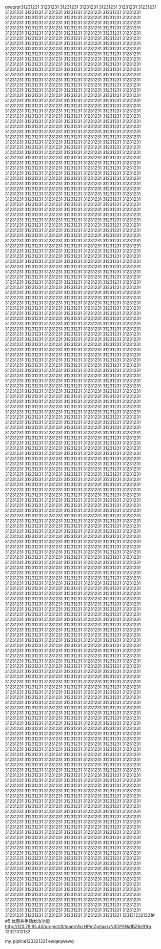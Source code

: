 rewqrqr31231231
31231231
31231231
31231231
31231231
31231231
31231231
31231231
31231231
31231231
31231231
31231231
31231231
31231231
31231231
31231231
31231231
31231231
31231231
31231231
31231231
31231231
31231231
31231231
31231231
31231231
31231231
31231231
31231231
31231231
31231231
31231231
31231231
31231231
31231231
31231231
31231231
31231231
31231231
31231231
31231231
31231231
31231231
31231231
31231231
31231231
31231231
31231231
31231231
31231231
31231231
31231231
31231231
31231231
31231231
31231231
31231231
31231231
31231231
31231231
31231231
31231231
31231231
31231231
31231231
31231231
31231231
31231231
31231231
31231231
31231231
31231231
31231231
31231231
31231231
31231231
31231231
31231231
31231231
31231231
31231231
31231231
31231231
31231231
31231231
31231231
31231231
31231231
31231231
31231231
31231231
31231231
31231231
31231231
31231231
31231231
31231231
31231231
31231231
31231231
31231231
31231231
31231231
31231231
31231231
31231231
31231231
31231231
31231231
31231231
31231231
31231231
31231231
31231231
31231231
31231231
31231231
31231231
31231231
31231231
31231231
31231231
31231231
31231231
31231231
31231231
31231231
31231231
31231231
31231231
31231231
31231231
31231231
31231231
31231231
31231231
31231231
31231231
31231231
31231231
31231231
31231231
31231231
31231231
31231231
31231231
31231231
31231231
31231231
31231231
31231231
31231231
31231231
31231231
31231231
31231231
31231231
31231231
31231231
31231231
31231231
31231231
31231231
31231231
31231231
31231231
31231231
31231231
31231231
31231231
31231231
31231231
31231231
31231231
31231231
31231231
31231231
31231231
31231231
31231231
31231231
31231231
31231231
31231231
31231231
31231231
31231231
31231231
31231231
31231231
31231231
31231231
31231231
31231231
31231231
31231231
31231231
31231231
31231231
31231231
31231231
31231231
31231231
31231231
31231231
31231231
31231231
31231231
31231231
31231231
31231231
31231231
31231231
31231231
31231231
31231231
31231231
31231231
31231231
31231231
31231231
31231231
31231231
31231231
31231231
31231231
31231231
31231231
31231231
31231231
31231231
31231231
31231231
31231231
31231231
31231231
31231231
31231231
31231231
31231231
31231231
31231231
31231231
31231231
31231231
31231231
31231231
31231231
31231231
31231231
31231231
31231231
31231231
31231231
31231231
31231231
31231231
31231231
31231231
31231231
31231231
31231231
31231231
31231231
31231231
31231231
31231231
31231231
31231231
31231231
31231231
31231231
31231231
31231231
31231231
31231231
31231231
31231231
31231231
31231231
31231231
31231231
31231231
31231231
31231231
31231231
31231231
31231231
31231231
31231231
31231231
31231231
31231231
31231231
31231231
31231231
31231231
31231231
31231231
31231231
31231231
31231231
31231231
31231231
31231231
31231231
31231231
31231231
31231231
31231231
31231231
31231231
31231231
31231231
31231231
31231231
31231231
31231231
31231231
31231231
31231231
31231231
31231231
31231231
31231231
31231231
31231231
31231231
31231231
31231231
31231231
31231231
31231231
31231231
31231231
31231231
31231231
31231231
31231231
31231231
31231231
31231231
31231231
31231231
31231231
31231231
31231231
31231231
31231231
31231231
31231231
31231231
31231231
31231231
31231231
31231231
31231231
31231231
31231231
31231231
31231231
31231231
31231231
31231231
31231231
31231231
31231231
31231231
31231231
31231231
31231231
31231231
31231231
31231231
31231231
31231231
31231231
31231231
31231231
31231231
31231231
31231231
31231231
31231231
31231231
31231231
31231231
31231231
31231231
31231231
31231231
31231231
31231231
31231231
31231231
31231231
31231231
31231231
31231231
31231231
31231231
31231231
31231231
31231231
31231231
31231231
31231231
31231231
31231231
31231231
31231231
31231231
31231231
31231231
31231231
31231231
31231231
31231231
31231231
31231231
31231231
31231231
31231231
31231231
31231231
31231231
31231231
31231231
31231231
31231231
31231231
31231231
31231231
31231231
31231231
31231231
31231231
31231231
31231231
31231231
31231231
31231231
31231231
31231231
31231231
31231231
31231231
31231231
31231231
31231231
31231231
31231231
31231231
31231231
31231231
31231231
31231231
31231231
31231231
31231231
31231231
31231231
31231231
31231231
31231231
31231231
31231231
31231231
31231231
31231231
31231231
31231231
31231231
31231231
31231231
31231231
31231231
31231231
31231231
31231231
31231231
31231231
31231231
31231231
31231231
31231231
31231231
31231231
31231231
31231231
31231231
31231231
31231231
31231231
31231231
31231231
31231231
31231231
31231231
31231231
31231231
31231231
31231231
31231231
31231231
31231231
31231231
31231231
31231231
31231231
31231231
31231231
31231231
31231231
31231231
31231231
31231231
31231231
31231231
31231231
31231231
31231231
31231231
31231231
31231231
31231231
31231231
31231231
31231231
31231231
31231231
31231231
31231231
31231231
31231231
31231231
31231231
31231231
31231231
31231231
31231231
31231231
31231231
31231231
31231231
31231231
31231231
31231231
31231231
31231231
31231231
31231231
31231231
31231231
31231231
31231231
31231231
31231231
31231231
31231231
31231231
31231231
31231231
31231231
31231231
31231231
31231231
31231231
31231231
31231231
31231231
31231231
31231231
31231231
31231231
31231231
31231231
31231231
31231231
31231231
31231231
31231231
31231231
31231231
31231231
31231231
31231231
31231231
31231231
31231231
31231231
31231231
31231231
31231231
31231231
31231231
31231231
31231231
31231231
31231231
31231231
31231231
31231231
31231231
31231231
31231231
31231231
31231231
31231231
31231231
31231231
31231231
31231231
31231231
31231231
31231231
31231231
31231231
31231231
31231231
31231231
31231231
31231231
31231231
31231231
31231231
31231231
31231231
31231231
31231231
31231231
31231231
31231231
31231231
31231231
31231231
31231231
31231231
31231231
31231231
31231231
31231231
31231231
31231231
31231231
31231231
31231231
31231231
31231231
31231231
31231231
31231231
31231231
31231231
31231231
31231231
31231231
31231231
31231231
31231231
31231231
31231231
31231231
31231231
31231231
31231231
31231231
31231231
31231231
31231231
31231231
31231231
31231231
31231231
31231231
31231231
31231231
31231231
31231231
31231231
31231231
31231231
31231231
31231231
31231231
31231231
31231231
31231231
31231231
31231231
31231231
31231231
31231231
31231231
31231231
31231231
31231231
31231231
31231231
31231231
31231231
31231231
31231231
31231231
31231231
31231231
31231231
31231231
31231231
31231231
31231231
31231231
31231231
31231231
31231231
31231231
31231231
31231231
31231231
31231231
31231231
31231231
31231231
31231231
31231231
31231231
31231231
31231231
31231231
31231231
31231231
31231231
31231231
31231231
31231231
31231231
31231231
31231231
31231231
31231231
31231231
31231231
31231231
31231231
31231231
31231231
31231231
31231231
31231231
31231231
31231231
31231231
31231231
31231231
31231231
31231231
31231231
31231231
31231231
31231231
31231231
31231231
31231231
31231231
31231231
31231231
31231231
31231231
31231231
31231231
31231231
31231231
31231231
31231231
31231231
31231231
31231231
31231231
31231231
31231231
31231231
31231231
31231231
31231231
31231231
31231231
31231231
31231231
31231231
31231231
31231231
31231231
31231231
31231231
31231231
31231231
31231231
31231231
31231231
31231231
31231231
31231231
31231231
31231231
31231231
31231231
31231231
31231231
31231231
31231231
31231231
31231231
31231231
31231231
31231231
31231231
31231231
31231231
31231231
31231231
31231231
31231231
31231231
31231231
31231231
31231231
31231231
31231231
31231231
31231231
31231231
31231231
31231231
31231231
31231231
31231231
31231231
31231231
31231231
31231231
31231231
31231231
31231231
31231231
31231231
31231231
31231231
31231231
31231231
31231231
31231231
31231231
31231231
31231231
31231231
31231231
31231231
31231231
31231231
31231231
31231231
31231231
31231231
31231231
31231231
31231231
31231231
31231231
31231231
31231231
31231231
31231231
31231231
31231231
31231231
31231231
31231231
31231231
31231231
31231231
31231231
31231231
31231231
31231231
31231231
31231231
31231231
31231231
31231231
31231231
31231231
31231231
31231231
31231231
31231231
31231231
31231231
31231231
31231231
31231231
31231231
31231231
31231231
31231231
31231231
31231231
31231231
31231231
31231231
31231231
31231231
31231231
31231231
31231231
31231231
31231231
31231231
31231231
31231231
31231231
31231231
31231231
31231231
31231231
31231231
31231231
31231231
31231231
31231231
31231231
31231231
31231231
31231231
31231231
31231231
31231231
31231231
31231231
31231231
31231231
31231231
31231231
31231231
31231231
31231231
31231231
31231231
31231231
31231231
31231231
31231231
31231231
31231231
31231231
31231231
31231231
31231231
31231231
31231231
31231231
31231231
31231231
31231231
31231231
31231231
31231231
31231231
31231231
31231231
31231231
31231231
31231231
31231231
31231231
31231231
31231231
31231231
31231231
31231231
31231231
31231231
31231231
31231231
31231231
31231231
31231231
31231231
31231231
31231231
31231231
31231231
31231231
31231231
31231231
31231231
31231231
31231231
31231231
31231231
31231231
31231231
31231231
31231231
31231231
31231231
31231231
31231231
31231231
31231231
31231231
31231231
31231231
31231231
31231231
31231231
31231231
31231231
31231231
31231231
31231231
31231231
31231231
31231231
31231231
31231231
31231231
31231231
31231231
31231231
31231231
31231231
31231231
31231231
31231231
31231231
31231231
31231231
31231231
31231231
31231231
31231231
31231231
31231231
31231231
31231231
31231231
31231231
31231231
31231231
31231231
31231231
31231231
31231231
31231231
31231231
31231231
31231231
31231231
31231231
31231231
31231231
31231231
31231231
31231231
31231231
31231231
31231231
31231231
31231231
31231231
31231231
31231231
31231231
31231231
31231231
31231231
31231231
31231231
31231231
31231231
31231231
31231231
31231231
31231231
31231231
31231231
31231231
31231231
31231231
31231231
31231231
31231231
31231231
31231231
31231231
31231231
31231231
31231231
31231231
31231231
31231231
31231231
31231231
31231231
31231231
31231231
31231231
31231231
31231231
31231231
31231231
31231231
31231231
31231231
31231231
31231231
31231231
31231231
31231231
31231231
31231231
31231231
31231231
31231231
31231231
31231231
31231231
31231231
31231231
31231231
31231231
31231231
31231231
31231231
31231231
31231231
31231231
31231231
31231231
31231231
31231231
31231231
31231231
31231231
31231231
31231231
31231231
31231231
31231231
31231231
31231231
31231231
31231231
31231231
31231231
31231231
31231231
31231231
31231231
31231231
31231231
31231231
31231231
31231231
31231231
31231231
31231231
31231231
31231231
31231231
31231231
31231231
31231231
31231231
31231231
31231231
31231231
31231231
31231231
31231231
31231231
31231231
31231231
31231231
31231231
31231231
31231231
31231231
31231231
31231231
31231231
31231231
31231231
31231231
31231231
31231231
31231231
31231231
31231231
31231231
31231231
31231231
31231231
31231231
31231231
31231231
31231231
31231231
31231231
31231231
31231231
31231231
31231231
31231231
31231231
31231231
31231231
31231231
31231231
31231231
31231231
31231231
31231231
31231231
31231231
31231231
31231231
31231231
31231231
31231231
31231231
1231312321321#
#5 优惠券手动发放功能
http://120.78.95.40/project/#/team/VkLHPmZg/task/N3DPSNa1BZ8zR1tq
12321312132


 my_pipline123321321
ewqeqwewq
